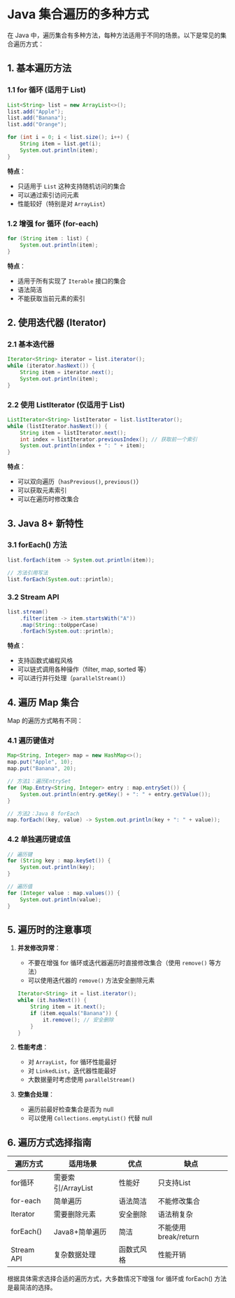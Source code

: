 # Java 集合遍历的多种方式

在 Java 中，遍历集合有多种方法，每种方法适用于不同的场景。以下是常见的集合遍历方式：

## 1. 基本遍历方法

### 1.1 for 循环 (适用于 List)

```java
List<String> list = new ArrayList<>();
list.add("Apple");
list.add("Banana");
list.add("Orange");

for (int i = 0; i < list.size(); i++) {
    String item = list.get(i);
    System.out.println(item);
}
```

**特点**：
- 只适用于 `List` 这种支持随机访问的集合
- 可以通过索引访问元素
- 性能较好（特别是对 `ArrayList`）

### 1.2 增强 for 循环 (for-each)

```java
for (String item : list) {
    System.out.println(item);
}
```

**特点**：
- 适用于所有实现了 `Iterable` 接口的集合
- 语法简洁
- 不能获取当前元素的索引

## 2. 使用迭代器 (Iterator)

### 2.1 基本迭代器

```java
Iterator<String> iterator = list.iterator();
while (iterator.hasNext()) {
    String item = iterator.next();
    System.out.println(item);
}
```

### 2.2 使用 ListIterator (仅适用于 List)

```java
ListIterator<String> listIterator = list.listIterator();
while (listIterator.hasNext()) {
    String item = listIterator.next();
    int index = listIterator.previousIndex(); // 获取前一个索引
    System.out.println(index + ": " + item);
}
```

**特点**：
- 可以双向遍历（`hasPrevious()`, `previous()`）
- 可以获取元素索引
- 可以在遍历时修改集合

## 3. Java 8+ 新特性

### 3.1 forEach() 方法

```java
list.forEach(item -> System.out.println(item));

// 方法引用写法
list.forEach(System.out::println);
```

### 3.2 Stream API

```java
list.stream()
    .filter(item -> item.startsWith("A"))
    .map(String::toUpperCase)
    .forEach(System.out::println);
```

**特点**：
- 支持函数式编程风格
- 可以链式调用各种操作（filter, map, sorted 等）
- 可以进行并行处理（`parallelStream()`）

## 4. 遍历 Map 集合

Map 的遍历方式略有不同：

### 4.1 遍历键值对

```java
Map<String, Integer> map = new HashMap<>();
map.put("Apple", 10);
map.put("Banana", 20);

// 方法1：遍历EntrySet
for (Map.Entry<String, Integer> entry : map.entrySet()) {
    System.out.println(entry.getKey() + ": " + entry.getValue());
}

// 方法2：Java 8 forEach
map.forEach((key, value) -> System.out.println(key + ": " + value));
```

### 4.2 单独遍历键或值

```java
// 遍历键
for (String key : map.keySet()) {
    System.out.println(key);
}

// 遍历值
for (Integer value : map.values()) {
    System.out.println(value);
}
```

## 5. 遍历时的注意事项

1. **并发修改异常**：
   - 不要在增强 for 循环或迭代器遍历时直接修改集合（使用 `remove()` 等方法）
   - 可以使用迭代器的 `remove()` 方法安全删除元素

   ```java
   Iterator<String> it = list.iterator();
   while (it.hasNext()) {
       String item = it.next();
       if (item.equals("Banana")) {
           it.remove(); // 安全删除
       }
   }
   ```

2. **性能考虑**：
   - 对 `ArrayList`，for 循环性能最好
   - 对 `LinkedList`，迭代器性能最好
   - 大数据量时考虑使用 `parallelStream()`

3. **空集合处理**：
   - 遍历前最好检查集合是否为 null
   - 可以使用 `Collections.emptyList()` 代替 null

## 6. 遍历方式选择指南

| 遍历方式 | 适用场景 | 优点 | 缺点 |
|---------|---------|------|------|
| for循环 | 需要索引/ArrayList | 性能好 | 只支持List |
| for-each | 简单遍历 | 语法简洁 | 不能修改集合 |
| Iterator | 需要删除元素 | 安全删除 | 语法稍复杂 |
| forEach() | Java8+简单遍历 | 简洁 | 不能使用break/return |
| Stream API | 复杂数据处理 | 函数式风格 | 性能开销 |

根据具体需求选择合适的遍历方式，大多数情况下增强 for 循环或 forEach() 方法是最简洁的选择。